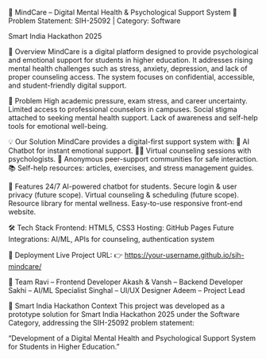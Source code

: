 🌿 MindCare – Digital Mental Health & Psychological Support System
📌 Problem Statement: SIH-25092 | Category: Software

Smart India Hackathon 2025

🧠 Overview
MindCare is a digital platform designed to provide psychological and emotional support for students in higher education.
It addresses rising mental health challenges such as stress, anxiety, depression, and lack of proper counseling access.
The system focuses on confidential, accessible, and student-friendly digital support.

🎯 Problem
High academic pressure, exam stress, and career uncertainty.
Limited access to professional counselors in campuses.
Social stigma attached to seeking mental health support.
Lack of awareness and self-help tools for emotional well-being.

💡 Our Solution
MindCare provides a digital-first support system with:
🤖 AI Chatbot for instant emotional support.
👩‍⚕️ Virtual counseling sessions with psychologists.
🤝 Anonymous peer-support communities for safe interaction.
📚 Self-help resources: articles, exercises, and stress management guides.

🌟 Features
24/7 AI-powered chatbot for students.
Secure login & user privacy (future scope).
Virtual counseling & scheduling (future scope).
Resource library for mental wellness.
Easy-to-use responsive front-end website.

🛠️ Tech Stack
Frontend: HTML5, CSS3
Hosting: GitHub Pages
Future Integrations: AI/ML, APIs for counseling, authentication system

🚀 Deployment
Live Project URL:
👉 https://your-username.github.io/sih-mindcare/

👥 Team
Ravi – Frontend Developer
Akash & Vansh – Backend Developer
Sakhi – AI/ML Specialist
Singhal – UI/UX Designer
Adeem  – Project Lead

📌 Smart India Hackathon Context
This project was developed as a prototype solution for Smart India Hackathon 2025 under the Software Category, addressing the SIH-25092 problem statement:

“Development of a Digital Mental Health and Psychological Support System for Students in Higher Education.”

